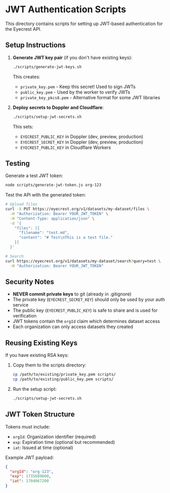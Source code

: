 # JWT Authentication Scripts

This directory contains scripts for setting up JWT-based authentication for the Eyecrest API.

## Setup Instructions

1. **Generate JWT key pair** (if you don't have existing keys):
   ```bash
   ./scripts/generate-jwt-keys.sh
   ```
   This creates:
   - `private_key.pem` - Keep this secret! Used to sign JWTs
   - `public_key.pem` - Used by the worker to verify JWTs
   - `private_key_pkcs8.pem` - Alternative format for some JWT libraries

2. **Deploy secrets to Doppler and Cloudflare**:
   ```bash
   ./scripts/setup-jwt-secrets.sh
   ```
   This sets:
   - `EYECREST_PUBLIC_KEY` in Doppler (dev, preview, production)
   - `EYECREST_SECRET_KEY` in Doppler (dev, preview, production)
   - `EYECREST_PUBLIC_KEY` in Cloudflare Workers

## Testing

Generate a test JWT token:
```bash
node scripts/generate-jwt-token.js org-123
```

Test the API with the generated token:
```bash
# Upload files
curl -X PUT https://eyecrest.org/v1/datasets/my-dataset/files \
  -H "Authorization: Bearer YOUR_JWT_TOKEN" \
  -H "Content-Type: application/json" \
  -d '{
    "files": [{
      "filename": "test.md",
      "content": "# Test\nThis is a test file."
    }]
  }'

# Search
curl https://eyecrest.org/v1/datasets/my-dataset/search?query=test \
  -H "Authorization: Bearer YOUR_JWT_TOKEN"
```

## Security Notes

- **NEVER commit private keys** to git (already in .gitignore)
- The private key (`EYECREST_SECRET_KEY`) should only be used by your auth service
- The public key (`EYECREST_PUBLIC_KEY`) is safe to share and is used for verification
- JWT tokens contain the `orgId` claim which determines dataset access
- Each organization can only access datasets they created

## Reusing Existing Keys

If you have existing RSA keys:

1. Copy them to the scripts directory:
   ```bash
   cp /path/to/existing/private_key.pem scripts/
   cp /path/to/existing/public_key.pem scripts/
   ```

2. Run the setup script:
   ```bash
   ./scripts/setup-jwt-secrets.sh
   ```

## JWT Token Structure

Tokens must include:
- `orgId`: Organization identifier (required)
- `exp`: Expiration time (optional but recommended)
- `iat`: Issued at time (optional)

Example JWT payload:
```json
{
  "orgId": "org-123",
  "exp": 1735689600,
  "iat": 1704067200
}
```
